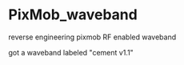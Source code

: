 # PixMob_waveband
reverse engineering pixmob RF enabled waveband

got a waveband labeled "cement v1.1"

